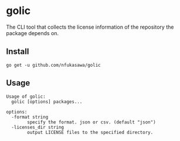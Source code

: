# golic


The CLI tool that collects the license information of the repository the package depends on.

## Install

```
go get -u github.com/nfukasawa/golic
```

## Usage

```
Usage of golic:
  golic [options] packages...

options:
  -format string
    	specify the format. json or csv. (default "json")
  -licenses_dir string
    	output LICENSE files to the specified directory.

```
